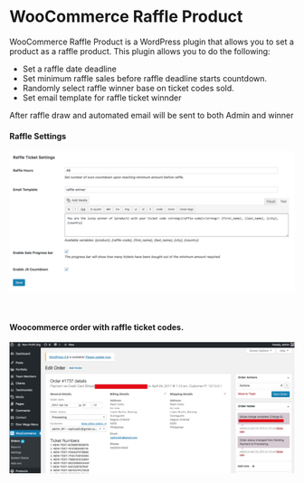 # WooCommerce Raffle Product
WooCommerce Raffle Product is a WordPress plugin that allows you to set a product as a raffle product. This plugin allows you to do the following:
<ul>
    <li> Set a raffle date deadline </li>
    <li> Set minimum raffle sales before raffle deadline starts countdown. </li>
    <li> Randomly select raffle winner base on ticket codes sold. </li>
    <li> Set email template for raffle ticket winnder </li>
</ul>
After raffle draw and automated email will be sent to both Admin and winner

<h4>Raffle Settings</h4>

![Alt text](screenshot1.png?raw=true "settings")

<br />

<h4>Woocommerce order with raffle ticket codes.</h4>

![Alt text](screenshot2.png?raw=true "order")
